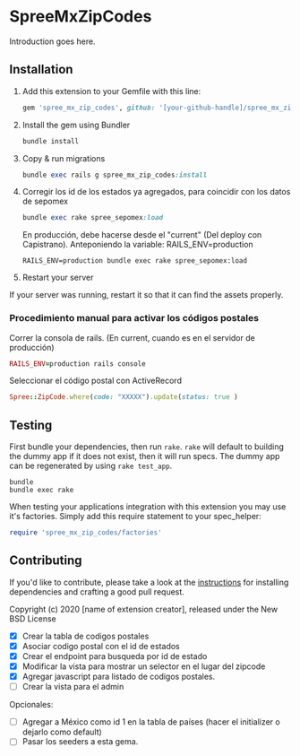 # SpreeMxZipCodes

Introduction goes here.

## Installation

1. Add this extension to your Gemfile with this line:

    ```ruby
    gem 'spree_mx_zip_codes', github: '[your-github-handle]/spree_mx_zip_codes'
    ```

2. Install the gem using Bundler

    ```ruby
    bundle install
    ```

3. Copy & run migrations

    ```ruby
    bundle exec rails g spree_mx_zip_codes:install
    ```
4. Corregir los id de los estados ya agregados, para coincidir con los datos de sepomex
    ```ruby
    bundle exec rake spree_sepomex:load
    ```
    En producción, debe hacerse desde el "current" (Del deploy con Capistrano). Anteponiendo la variable: RAILS_ENV=production
    ```
    RAILS_ENV=production bundle exec rake spree_sepomex:load
    ```

5. Restart your server

  If your server was running, restart it so that it can find the assets properly.


### Procedimiento manual para activar los códigos postales

  Correr la consola de rails. (En current, cuando es en el servidor de producción)
  ```ruby
  RAILS_ENV=production rails console
  ```
  Seleccionar el código postal con ActiveRecord
  ```ruby
  Spree::ZipCode.where(code: "XXXXX").update(status: true )
  ```


## Testing

First bundle your dependencies, then run `rake`. `rake` will default to building the dummy app if it does not exist, then it will run specs. The dummy app can be regenerated by using `rake test_app`.

```shell
bundle
bundle exec rake
```

When testing your applications integration with this extension you may use it's factories.
Simply add this require statement to your spec_helper:

```ruby
require 'spree_mx_zip_codes/factories'
```

## Contributing

If you'd like to contribute, please take a look at the
[instructions](CONTRIBUTING.md) for installing dependencies and crafting a good
pull request.

Copyright (c) 2020 [name of extension creator], released under the New BSD License

- [X] Crear la tabla de codigos postales
- [X] Asociar codigo postal con el id de estados
- [X] Crear el endpoint para busqueda por id de estado
- [X] Modificar la vista para mostrar un selector en el lugar del zipcode
- [X] Agregar javascript para listado de codigos postales.
- [ ] Crear la vista para el admin

Opcionales: 

- [ ] Agregar a México como id 1 en la tabla de países (hacer el initializer o dejarlo como default)
- [ ] Pasar los seeders a esta gema. 